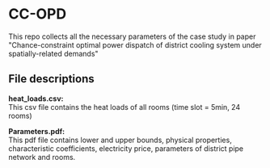 # CC-OPD
This repo collects all the necessary parameters of the case study in paper "Chance-constraint optimal power dispatch of district cooling system under spatially-related demands"

## File descriptions
__heat_loads.csv:__  
This csv file contains the heat loads of all rooms (time slot = 5min, 24 rooms)  

__Parameters.pdf:__  
 This pdf file contains lower and upper bounds, physical properties, characteristic coefficients, electricity price, parameters of district pipe network and rooms.